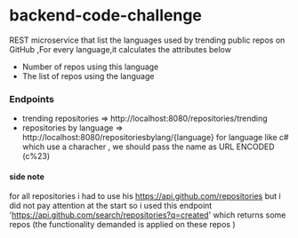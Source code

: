 # backend-code-challenge
REST microservice that list the languages used by trending public repos on GitHub ,For every language,it calculates the attributes below 
* Number of repos using this language
* The list of repos using the language

### Endpoints
* trending repositories => http://localhost:8080/repositories/trending
* repositories by language =>  http://localhost:8080/repositoriesbylang/{language}
 for language like c# which use a characher , we should pass the name as URL ENCODED (c%23)
 #### side note 
 for all repositories i had to use his https://api.github.com/repositories
     but i did not pay attention at the start
    so i used this endpoint 'https://api.github.com/search/repositories?q=created'
     which returns some repos (the functionality demanded is applied on these repos )
     
